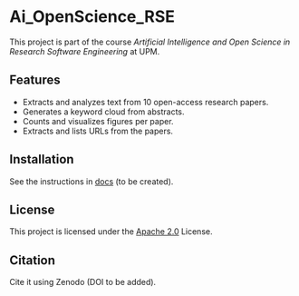 # Ai_OpenScience_RSE
This project is part of the course *Artificial Intelligence and Open Science in Research Software Engineering* at UPM.

## Features
- Extracts and analyzes text from 10 open-access research papers.
- Generates a keyword cloud from abstracts.
- Counts and visualizes figures per paper.
- Extracts and lists URLs from the papers.

## Installation
See the instructions in [docs](docs/installation.md) (to be created).

## License
This project is licensed under the [Apache 2.0](LICENSE) License.

## Citation
Cite it using Zenodo (DOI to be added).